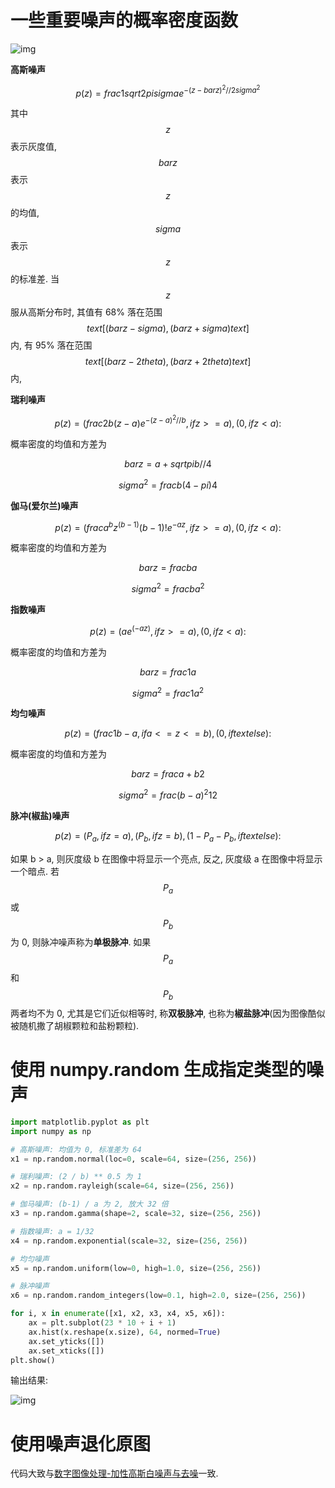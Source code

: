 # 一些重要噪声的概率密度函数

![img](/img/pil/noise/probability_density_of_noises.png)

**高斯噪声**

$$
p(z) = frac{1}{sqrt{2pi}sigma}e^{-(z - bar z)^2 // 2sigma^2}
$$

其中 $$z$$ 表示灰度值, $$bar z$$ 表示 $$z$$ 的均值, $$sigma$$ 表示 $$z$$ 的标准差. 当 $$z$$ 服从高斯分布时, 其值有 68% 落在范围 $$text{[}(bar z - sigma), (bar z + sigma)text{]}$$ 内, 有 95% 落在范围 $$text{[}(bar z - 2theta), (bar z + 2theta)text{]}$$ 内,

**瑞利噪声**

$$
p(z) = {
    (frac{2}{b}(z-a)e^{-(z-a)^2 // b}, if z >= a),
    (0, if z < a)
:}
$$

概率密度的均值和方差为

$$
bar z = a + sqrt{pib//4}
$$

$$
sigma^2 = frac{b(4-pi)}{4}
$$

**伽马(爱尔兰)噪声**

$$
p(z) = {
    (frac{a^bz^(b-1)}{(b-1)!}e^{-az}, if z >= a),
    (0, if z < a)
:}
$$

概率密度的均值和方差为

$$
bar z = frac{b}{a}
$$

$$
sigma^2 = frac{b}{a^2}
$$

**指数噪声**

$$
p(z) = {
    (ae^(-az), if z >= a),
    (0, if z < a)
:}
$$

概率密度的均值和方差为

$$
bar z = frac{1}{a}
$$

$$
sigma^2 = frac{1}{a^2}
$$

**均匀噪声**

$$
p(z) = {
    (frac{1}{b-a}, if a <= z <= b),
    (0, if text{else})
:}
$$

概率密度的均值和方差为

$$
bar z = frac{a+b}{2}
$$

$$
sigma^2 = frac{(b-a)^2}{12}
$$

**脉冲(椒盐)噪声**

$$
p(z) = {
    (P_a, if z = a),
    (P_b, if z = b),
    (1-P_a-P_b, if text{else})
:}
$$

如果 b > a, 则灰度级 b 在图像中将显示一个亮点, 反之, 灰度级 a 在图像中将显示一个暗点. 若 $$P_a$$ 或 $$P_b$$ 为 0, 则脉冲噪声称为**单极脉冲**. 如果 $$P_a$$ 和 $$P_b$$ 两者均不为 0, 尤其是它们近似相等时, 称**双极脉冲**, 也称为**椒盐脉冲**(因为图像酷似被随机撒了胡椒颗粒和盐粉颗粒).

# 使用 numpy.random 生成指定类型的噪声

```py
import matplotlib.pyplot as plt
import numpy as np

# 高斯噪声: 均值为 0, 标准差为 64
x1 = np.random.normal(loc=0, scale=64, size=(256, 256))

# 瑞利噪声: (2 / b) ** 0.5 为 1
x2 = np.random.rayleigh(scale=64, size=(256, 256))

# 伽马噪声: (b-1) / a 为 2, 放大 32 倍
x3 = np.random.gamma(shape=2, scale=32, size=(256, 256))

# 指数噪声: a = 1/32
x4 = np.random.exponential(scale=32, size=(256, 256))

# 均匀噪声
x5 = np.random.uniform(low=0, high=1.0, size=(256, 256))

# 脉冲噪声
x6 = np.random.random_integers(low=0.1, high=2.0, size=(256, 256))

for i, x in enumerate([x1, x2, x3, x4, x5, x6]):
    ax = plt.subplot(23 * 10 + i + 1)
    ax.hist(x.reshape(x.size), 64, normed=True)
    ax.set_yticks([])
    ax.set_xticks([])
plt.show()
```

输出结果:

![img](/img/pil/noise/hist_of_noises.png)

# 使用噪声退化原图

代码大致与[数字图像处理-加性高斯白噪声与去噪](/content/pil/agwn/)一致.
